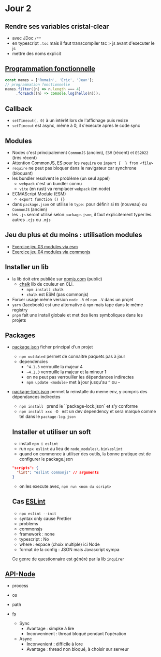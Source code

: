 # Jour 2

## Rendre ses variables cristal-clear

* avec JDoc `/**`
* en typescript `.tsc` mais il faut transcompiler tsc > js avant d'executer le js
* mettre des noms explicit

## [Programmation fonctionnelle](https://github.com/Italemyae/Formation-NodeJS/blob/master/Rappels-JS/03-callback-sync.js)

```Javascript
const names = ['Romain', 'Eric', 'Jean'];
// programmation fonctionnelle
names.filter((n) => n.length === 4)
     .forEach((n) => console.log(hello(n)));
```

## Callback

* `setTimeout(, 0)` à un intérêt lors de l'affichage puis resize
* `setTimeout` est async, même à 0, il s'execute après le code sync

## Modules

* Nodes c'est principalement `CommonJS` (ancien), `ESM` (récent) et `ES2022` (trés récent)
* Attention CommonJS, ES pour les `require` ou `import {  } from <file>`
* `require` ne peut pas bloquer dans le navigateur car synchrone (bloquant)
* les bundler resolvent le problème (un seul appel)
  * `webpack` c'est un bundler connu
  * `vite` (en rust) va remplacer `webpack` (en node)
* ECMAScript Module (ESM)
  * `export function () {}`
* dans `package.json` on utilise le `type:` pour définir si `ES` (nouveau) ou `CommonJS` (ancien)
* les `.js` seront utilisé selon `package.json`, il faut explicitement typer les autres `.cjs` ou `.mjs`

## Jeu du plus et du moins : utilisation modules
* [Exercice jeu 03 modules via esm](https://github.com/Italemyae/Formation-NodeJS/blob/master/Modules/ex-esm)
* [Exercice jeu 04 modules via commonjs](https://github.com/Italemyae/Formation-NodeJS/blob/master/Modules/ex-commonjs)

## Installer un lib

* la lib doit etre publiée sur [npmjs.com](npmjs.com) (public)
  * [chalk](https://www.npmjs.com/package/chalkà ) lib de couleur en CLI.
    * `npm install chalk`
    * `chalk` est ESM (pas commonjs)
* Forcer usage même version `node -V` et `npm -V` dans un projet
* `yarn` (facebook) est une alternative à `npm` mais tape dans le même registry
* `pnpm` fait une install globale et met des liens symboliques dans les projets

## Packages
* [package.json](https://github.com/Italemyae/Formation-NodeJS/blob/master/package.json) ficher principal d'un projet
  * `npm outdated` permet de connaitre paquets pas à jour
  * dependencies
    * `^4.1.3` verrouille la majeur 4
    * `~4.1.3` verrouille la majeur et la mineur 1
    * on ne peut pas verrouiller les dépendances indirectes
    * `npm update <module>` met à jour jusqu'au `^` ou `~`
* [package-lock.json](https://github.com/Italemyae/Formation-NodeJS/blob/master/package-lock.json) permet la reinstalle du meme env, y compris des dépendances indirectes
  * `npm install ` prend le ``package-lock.json` et s'y conforme
  * `npm install xxx -D ` est un dev dependency et sera marqué comme tel dans le `package-log.json`

  ## Installer et utiliser un soft
  * install `npm i eslint`
  * run `npx eslint` au lieu de `node_modules\.bin\eslint`
  * quand on commence à utiliser des outils, la bonne pratique est de configurer le package.json

  ```json
  "scripts": {
    "lint": "eslint commonjs" // arguments
  }
  ```

  * on les execute avec, `npm run <nom du script>`

  ## Cas [ESLint](https://eslint.org/docs/latest/rules/)
  * `npx eslint --init`
  * syntax only cause Prettier
  * problems
  * commonsjs
  * framework : none
  * typescript : No
  * where : espace (choix multiple) ici Node
  * format de la config : JSON mais Javascript sympa

  Ce genre de questionnaire est généré par la lib `inquirer`

## [API-Node](https://github.com/Italemyae/Formation-NodeJS/blob/master/API-Nodes)

* process
* os
* path
* [fs](https://github.com/Italemyae/Formation-NodeJS/blob/master/API-Nodes/04-fs.js)

    * Sync
      * Avantage : simpke à lire
      * Inconveninent : thread bloqué pendant l'opération
    * Async
      * Inconvenient : difficile à lore
      * Avantage : thread non bloqué, à choisir sur serveur
